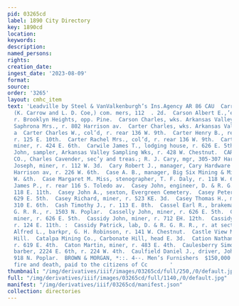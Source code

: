 ```yaml
---
pid: 03265cd
label: 1890 City Directory
key: 1890cd
location: 
keywords: 
description: 
named_persons: 
rights: 
creation_date: 
ingest_date: '2023-08-09'
format: 
source: 
order: '3265'
layout: cmhc_item
text: 'Leadville by Steel & VanValkenburgh’s Ins.Agency AR 86 CAU  Carrow K. & Co.,
  (K. Carrow and L. D. Coe,) com. mers, 112  . 2d.  Carson Albert E.,’expressman,
  r. Brooklyn Heights, opp. Pine.  Carson Charles, wks. Arkansas Valley Smelter.  Carson
  Saphrona Mrs., r. 802 Harrison av.  Carter Charles, wks. Arkansas Valley Smelter.
  a  Carter Charles W., col’d, r. rear 136 W. 9th.  Carter Henry B., real estate,
  r. 125 E. 10th.  Carter Rachel Mrs., col’d, r. rear 136 W. 9th.  Carter William,
  miner, r. 424 E. 6th.  Carwile James T., lodging house, r. 626 E. 5th.  Carwile
  John, sampler, Arkansas Valley Sampling Wks, r. 428 W. Chestnut.  CARY HARDWARE
  CO., Charles Cavender, sec’y and treas.; R. J. Cary, mgr, 305-307 Harrison av.  Cary
  Joseph, miner, r. 112 W. 3d.  Cary Robert J., manager, Cary Hardware Co., 305-307
  Harrison av, r. 226 W. 6th.  Case A. B., manager, Big Six Mining & Milling Co.,139
  W. &th.  Case Margaret M. Miss, stenographer, T. F. Daly, r. 118 W. 6th.  Casey
  James P., r. rear 116 S. Toledo av.  Casey John, engineer, D. & R. G. R. R., r.
  118 E. 11th.  Casey John A., sexton, Evergreen Cemetery.  Casey Peter, miner, bds.
  629 E. 5th.  Casey Richard, miner, r. 523 KE. 3d.  Casey Thomas H., miner, bds.
  310 E. 6th.  Cash Timothy J., r. 113 E. 8th.  Cassel Earl R., brakeman, D. & R.
  G. R. R., r. 1503 N. Poplar.  Casselly John, miner, r. 626 E. 5th.  Casselly Peter,
  miner, r. 626 E. 5th.  Cassidy John, miner, r. 712 EH. 12th.  Cassidy John, lab,
  r. 124 E. 11th. :  Cassidy Patrick, lab, D. & R. G. R. R., r. at section house.  Castle
  Alfred L., barkpr, G. H. Robinson, r. 141 W. Chestnut.  Castle View Mine, Carbonate
  Hill.  Catalpa Mining Co., Carbonate Hill, head E. 3d.  Cation Nathaniel C., miner,
  r. 619 E. 4th.  Caton Martin, miner, r. 483 E. 4th.  Caulesberry Simon R., col’d,
  barber, 2224 E. 6th, r. 224 W. 4th.  Caulfield Daniel J., driver, John King, r.
  918 N. Poplar.  BROWN & MORGAN, *::. 4--. Men’s Furnishers  $150,000 In Losses by
  fire and death, paid to the citizens of Cc       '
thumbnail: "/img/derivatives/iiif/images/03265cd/full/250,/0/default.jpg"
full: "/img/derivatives/iiif/images/03265cd/full/1140,/0/default.jpg"
manifest: "/img/derivatives/iiif/03265cd/manifest.json"
collection: directories
---
```

